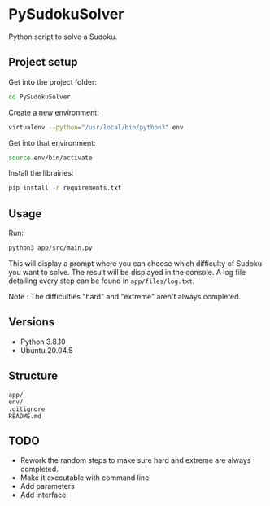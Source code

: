 # PySudokuSolver

Python script to solve a Sudoku.

## Project setup

Get into the project folder:
```bash
cd PySudokuSolver
```

Create a new environment:

```bash
virtualenv --python="/usr/local/bin/python3" env
```

Get into that environment:

```bash
source env/bin/activate 
```

Install the librairies:
```bash
pip install -r requirements.txt
```

## Usage

Run:

```bash
python3 app/src/main.py
```

This will display a prompt where you can choose which difficulty of Sudoku you want to solve. The result will be displayed in the console. A log file detailing every step can be found in `app/files/log.txt`.

Note : The difficulties "hard" and "extreme" aren't always completed.

## Versions

* Python 3.8.10
* Ubuntu 20.04.5

## Structure

```
app/
env/
.gitignore
README.md
```

## TODO

* Rework the random steps to make sure hard and extreme are always completed.
* Make it executable with command line
* Add parameters
* Add interface
